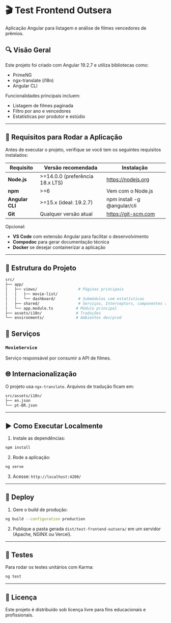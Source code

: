 
# 🎬 Test Frontend Outsera

Aplicação Angular para listagem e análise de filmes vencedores de prêmios.

## 🔍 Visão Geral

Este projeto foi criado com Angular 19.2.7 e utiliza bibliotecas como:

- PrimeNG
- ngx-translate (i18n)
- Angular CLI

Funcionalidades principais incluem:
- Listagem de filmes paginada
- Filtro por ano e vencedores
- Estatísticas por produtor e estúdio

---

## 🧩 Requisitos para Rodar a Aplicação

Antes de executar o projeto, verifique se você tem os seguintes requisitos instalados:

| Requisito     | Versão recomendada      | Instalação                                  |
|---------------|-------------------------|----------------------------------------------|
| **Node.js**   | >=14.0.0 (preferência 18.x LTS) | https://nodejs.org                         |
| **npm**       | >=6                    | Vem com o Node.js                            |
| **Angular CLI** | >=15.x (ideal: 19.2.7) | npm install -g @angular/cli                |
| **Git**       | Qualquer versão atual   | https://git-scm.com                          |

Opcional:
- **VS Code** com extensão Angular para facilitar o desenvolvimento
- **Compodoc** para gerar documentação técnica
- **Docker** se desejar containerizar a aplicação

---

## 📁 Estrutura do Projeto

```bash
src/
├── app/
│   ├── views/                  # Páginas principais
│   │   ├── movie-list/
│   │   └── dashboard/          # Submódulos com estatísticas
│   ├── shared/                 # Serviços, Interceptors, componentes reutilizáveis e interfaces
│   └── app.module.ts          # Módulo principal
├── assets/i18n/               # Traduções
└── environments/              # Ambientes dev/prod
```

## 🔧 Serviços

### `MovieService`

Serviço responsável por consumir a API de filmes.

## 🌐 Internacionalização

O projeto usa `ngx-translate`. Arquivos de tradução ficam em:

```bash
src/assets/i18n/
├── en.json
└── pt-BR.json
```

---

## ▶️ Como Executar Localmente

1. Instale as dependências:

```bash
npm install
```

2. Rode a aplicação:

```bash
ng serve
```

3. Acesse: `http://localhost:4200/`

---

## 🚀 Deploy

1. Gere o build de produção:

```bash
ng build --configuration production
```

2. Publique a pasta gerada `dist/test-frontend-outsera/` em um servidor (Apache, NGINX ou Vercel).

---

## 🧪 Testes

Para rodar os testes unitários com Karma:

```bash
ng test
```

---

## 📜 Licença

Este projeto é distribuído sob licença livre para fins educacionais e profissionais.
